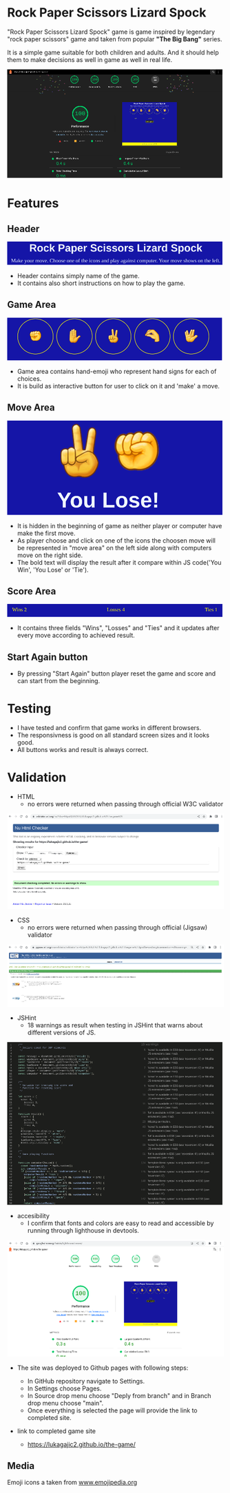 # Rock Paper Scissors Lizard Spock


"Rock Paper Scissors Lizard Spock" game is game inspired by legendary "rock paper scissors" game and taken from popular **"The Big Bang"** series.

It is a simple game suitable for both children and adults. And it should help them to make decisions as well in game as well in real life.

![Alt text](/assets/images/amiresponsive-screenshot.png "Am i Responsive")



# Features

## Header


![Alt text](/assets/images/heading.png "header")

+ Header contains simply name of the game.
+ It contains also short instructions on how to play the game.

## Game Area


![Alt text](/assets/images/game-area.png "game area")

+ Game area contains hand-emoji who represent hand signs for each of choices.
+ It is build as interactive button for user to click on it and 'make' a move.

## Move Area


![Alt text](/assets/images/move-area.png "move area")

+ It is hidden in the beginning of game as neither player or computer have make the first move.
+ As player choose and click on one of the icons the choosen move will be represented in "move area" on the left side along with computers move on the right side.
+ The bold text will display the result after it compare within JS code('You Win', 'You Lose' or 'Tie').

## Score Area

![Alt text](/assets/images/score-area.png "score area")

+ It contains three fields "Wins", "Losses" and "Ties" and it updates after every move according to achieved result.

## Start Again button

+ By pressing "Start Again" button player reset the game and score and can start from the beginning.


# Testing


+ I have tested and confirm that game works in different browsers.
+ The responsivness is good on all standard screen sizes and it looks good.
+ All buttons works and result is always correct.


# Validation

+ HTML
    - no errors were returned when passing through official W3C validator

![Alt text](/assets/images/HTMLcheck.png "HTML check")

+ CSS
    - no errors were returned when passing through official (Jigsaw) validator

![Alt text](/assets/images/CSScheck.png "CSS check")

+ JSHint
    - 18 warnings as result when testing in JSHint that warns about different versions of JS.

![Alt text](/assets/images/JSHintcheck.png "JSHint check")

+ accesibility
    - I confirm that fonts and colors are easy to read and accessible by running through lighthouse in devtools.

![Alt text](/assets/images/lighthouse-test.png "lighthouse test")



+ The site was deployed to Github pages with following steps:
    - In GitHub repository navigate to Settings.
    - In Settings choose Pages.
    - In Source drop menu choose "Deply from branch" and in Branch drop menu choose "main".
    - Once everything is selected the page will provide the link to completed site.

+ link to completed game site
    - https://lukagajic2.github.io/the-game/


## Media

Emoji icons a taken from www.emojipedia.org